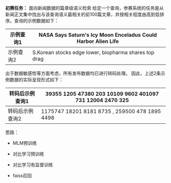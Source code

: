 **初赛任务：** 面向新闻数据的篇章级语义检索
给定一个查询，参赛系统的任务是从新闻正文集中找出与该查询语义最相关的前100篇文章，并按相关程度由高到低排序。查询的示例数据如下：

| 示例查询1 | NASA Says Saturn's Icy Moon Enceladus Could Harbor Alien Life |
| --------- | ------------------------------------------------------------ |
| 示例查询2 | S.Korean stocks edge lower, biopharma shares top drag        |

出于数据敏感性等方面考虑，所有发布数据均已进行转码处理。
因此，上述2条示例数据的实际呈现形式如下：

| 转码后示例查询1 | 39355 1205 47380 203 10109 9602 401097 731 12004 2470 325 |
| --------------- | --------------------------------------------------------- |
| 转码后示例查询2 | 1175747 18201 8181 8735 , 259500 478 1895 4498            |



思路：

- MLM预训练

- 对比学习预训练
- 对比学习有监督训练
- faiss召回